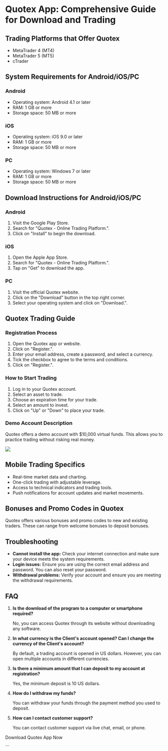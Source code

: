 # Quotex App: Comprehensive Guide for Download and Trading

## Trading Platforms that Offer Quotex

-   MetaTrader 4 (MT4)
-   MetaTrader 5 (MT5)
-   cTrader

## System Requirements for Android/iOS/PC

### Android

-   Operating system: Android 4.1 or later
-   RAM: 1 GB or more
-   Storage space: 50 MB or more

### iOS

-   Operating system: iOS 9.0 or later
-   RAM: 1 GB or more
-   Storage space: 50 MB or more

### PC

-   Operating system: Windows 7 or later
-   RAM: 1 GB or more
-   Storage space: 50 MB or more

## Download Instructions for Android/iOS/PC

### Android

1.  Visit the Google Play Store.
2.  Search for "Quotex - Online Trading Platform.".
3.  Click on "Install" to begin the download.

### iOS

1.  Open the Apple App Store.
2.  Search for "Quotex - Online Trading Platform.".
3.  Tap on "Get" to download the app.

### PC

1.  Visit the official Quotex website.
2.  Click on the "Download" button in the top right corner.
3.  Select your operating system and click on "Download.".

## Quotex Trading Guide

### Registration Process

1.  Open the Quotex app or website.
2.  Click on "Register.".
3.  Enter your email address, create a password, and select a currency.
4.  Tick the checkbox to agree to the terms and conditions.
5.  Click on "Register.".

### How to Start Trading

1.  Log in to your Quotex account.
2.  Select an asset to trade.
3.  Choose an expiration time for your trade.
4.  Select an amount to invest.
5.  Click on "Up" or "Down" to place your trade.

### Demo Account Description

Quotex offers a demo account with \$10,000 virtual funds. This allows
you to practice trading without risking real money.

[![](https://static.quotex.io/files/1_en/300_250.jpg)](https://traff.sbs/brokerqxsignupf)

## Mobile Trading Specifics

-   Real-time market data and charting.
-   One-click trading with adjustable leverage.
-   Access to technical indicators and trading tools.
-   Push notifications for account updates and market movements.

## Bonuses and Promo Codes in Quotex

Quotex offers various bonuses and promo codes to new and existing
traders. These can range from welcome bonuses to deposit bonuses.

## Troubleshooting

-   **Cannot install the app:** Check your internet connection and make
    sure your device meets the system requirements.
-   **Login issues:** Ensure you are using the correct email address and
    password. You can also reset your password.
-   **Withdrawal problems:** Verify your account and ensure you are
    meeting the withdrawal requirements.

## FAQ

1.  **Is the download of the program to a computer or smartphone
    required?**

    No, you can access Quotex through its website without downloading
    any software.

2.  **In what currency is the Client\'s account opened? Can I change the
    currency of the Client\'s account?**

    By default, a trading account is opened in US dollars. However, you
    can open multiple accounts in different currencies.

3.  **Is there a minimum amount that I can deposit to my account at
    registration?**

    Yes, the minimum deposit is 10 US dollars.

4.  **How do I withdraw my funds?**

    You can withdraw your funds through the payment method you used to
    deposit.

5.  **How can I contact customer support?**

    You can contact customer support via live chat, email, or phone.

Download Quotex App Now

\`\`\`

